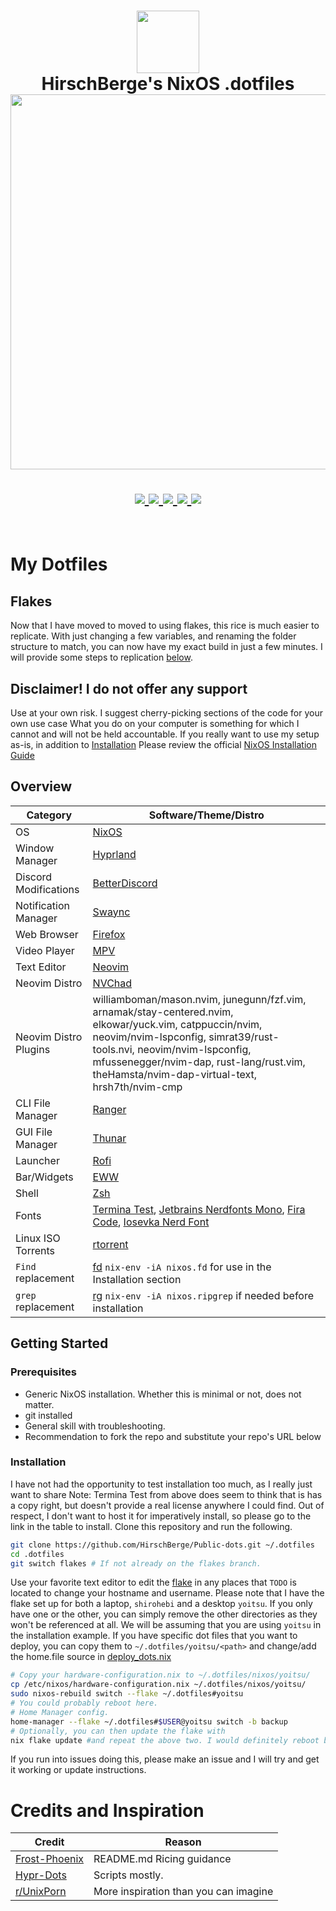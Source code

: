 <h1 align="center">
   <img src="https://github.com/Frost-Phoenix/nixos-config/blob/main/.github/assets/logo/nixos-logo.png" width="100px" /> 
   <br>
      HirschBerge's NixOS .dotfiles 
   <br>
      <img src="https://raw.githubusercontent.com/catppuccin/catppuccin/main/assets/palette/macchiato.png" width="600px" /> <br>
   <div align="center">

   <div align="center">
      <p></p>
      <div align="center">
         <a href="https://github.com/HirschBerge/Public-dots/stargazers">
            <img src="https://img.shields.io/github/stars/HirschBerge/Public-dots?color=F5BDE6&labelColor=303446&style=for-the-badge&logo=starship&logoColor=F5BDE6">
         </a>
         <a href="https://github.com/HirschBerge/Public-dots/">
            <img src="https://img.shields.io/github/repo-size/HirschBerge/Public-dots?color=C6A0F6&labelColor=303446&style=for-the-badge&logo=github&logoColor=C6A0F6">
         </a>
         <a = href="https://nixos.org">
            <img src="https://img.shields.io/badge/NixOS-unstable-blue.svg?style=for-the-badge&labelColor=303446&logo=NixOS&logoColor=white&color=91D7E3">
         </a>
         <a = href="https://github.com/HirschBerge/Public-dots/issues">
            <img src="https://img.shields.io/github/issues/HirschBerge/Public-dots.svg?style=for-the-badge&labelColor=303446&color=D2F7A6">
         </a>
         <a href="https://github.com/HirschBerge/Public-dots/blob/main/LICENSE">
            <img src="https://img.shields.io/static/v1.svg?style=for-the-badge&label=License&message=MIT&colorA=313244&colorB=F5A97F&logo=unlicense&logoColor=F5A97F&"/>
         </a>
      </div>
      <br>
   </div>
</h1>

# My Dotfiles

## Flakes

Now that I have moved to moved to using flakes, this rice is much easier to replicate. With just changing a few variables, and renaming the folder structure to match, you can now have my exact build in just a few minutes.
I will provide some steps to replication [below](#getting-started).

## Disclaimer! I do not offer any support

Use at your own risk. I suggest cherry-picking sections of the code for your own use case What you do on your computer is something for which I cannot and will not be held accountable. If you really want to use my setup as-is, in addition to [Installation](#installation)
Please review the official [NixOS Installation Guide](https://nixos.wiki/wiki/NixOS_Installation_Guide)
## Overview

| Category                  | Software/Theme/Distro                                                                                             |
|---------------------------|---------------------------------------------------------------------------------------------------------------------|
| OS                        | [NixOS](https://nixos.org/)                                                                                       |
| Window Manager            | [Hyprland](https://hyprland.org/)                                                                                 |
| Discord Modifications     | [BetterDiscord](https://betterdiscord.app/)                                                                       |
| Notification Manager      | [Swaync](https://github.com/ErikReider/SwayNotificationCenter)                                                    |
| Web Browser               | [Firefox](https://www.mozilla.org/en-US/firefox/new/)                                                             |
| Video Player              | [MPV](https://mpv.io/)                                                                                           |
| Text Editor               | [Neovim](https://neovim.io/)                                                                                     |
| Neovim Distro             | [NVChad](https://nvchad.com/)                                                                                   |
| Neovim Distro Plugins     | williamboman/mason.nvim, junegunn/fzf.vim, arnamak/stay-centered.nvim, elkowar/yuck.vim, catppuccin/nvim, neovim/nvim-lspconfig, simrat39/rust-tools.nvi, neovim/nvim-lspconfig, mfussenegger/nvim-dap, rust-lang/rust.vim, theHamsta/nvim-dap-virtual-text, hrsh7th/nvim-cmp |
| CLI File Manager          | [Ranger](https://github.com/ranger/ranger)                                                                       |
| GUI File Manager          | [Thunar](https://docs.xfce.org/xfce/thunar/start)                                                                |
| Launcher                  | [Rofi](https://github.com/davatorium/rofi)                                                                       |
| Bar/Widgets               | [EWW](https://github.com/elkowar/eww)                                                                            |
| Shell                     | [Zsh](https://www.zsh.org/)                                                                                      |
| Fonts                     | [Termina Test](https://www.cufonfonts.com/font/termina-test), [Jetbrains Nerdfonts Mono](https://github.com/ryanoasis/nerd-fonts/releases/download/v3.1.1/JetBrainsMono.zip), [Fira Code](https://github.com/ryanoasis/nerd-fonts/releases/download/v3.1.1/FiraCode.zip), [Iosevka Nerd Font](https://github.com/ryanoasis/nerd-fonts/releases/download/v3.1.1/Iosevka.zip) |
| Linux ISO Torrents        | [rtorrent](https://github.com/rakshasa/rtorrent)                                                                |
| `Find` replacement        | [fd](https://github.com/sharkdp/fd) `nix-env -iA nixos.fd` for use in the Installation section                  |
| `grep` replacement        | [rg](https://github.com/BurntSushi/ripgrep) `nix-env -iA nixos.ripgrep` if needed before installation           |

## Getting Started

### Prerequisites
 
- Generic NixOS installation. Whether this is minimal or not, does not matter.
- git installed
- General skill with troubleshooting.
- Recommendation to fork the repo and substitute your repo's URL below

### Installation

I have not had the opportunity to test installation too much, as I really just want to share
Note: Termina Test from above does seem to think that is has a copy right, but doesn't provide a real license anywhere I could find. Out of respect, I don't want to host it for imperatively install, so please go to the link in the table to install.
Clone this repository and run the following.

```bash
git clone https://github.com/HirschBerge/Public-dots.git ~/.dotfiles
cd .dotfiles
git switch flakes # If not already on the flakes branch.
```
Use your favorite text editor to edit the [flake](./flake.nix) in any places that `TODO` is located to change your hostname and username. Please note that I have the flake set up for both a laptop, `shirohebi` and a desktop `yoitsu`. 
If you only have one or the other, you can simply remove the other directories as they won't be referenced at all.
We will be assuming that you are using `yoitsu` in the installation example.
If you have specific dot files that you want to deploy, you can copy them to `~/.dotfiles/yoitsu/<path>` and change/add the home.file source in [deploy_dots.nix](./nixos/common/configs/deploy_dots.nix)

```bash
# Copy your hardware-configuration.nix to ~/.dotfiles/nixos/yoitsu/
cp /etc/nixos/hardware-configuration.nix ~/.dotfiles/nixos/yoitsu/
sudo nixos-rebuild switch --flake ~/.dotfiles#yoitsu
# You could probably reboot here.
# Home Manager config.
home-manager --flake ~/.dotfiles#$USER@yoitsu switch -b backup
# Optionally, you can then update the flake with
nix flake update #and repeat the above two. I would definitely reboot before that though and sign back in.
```

If you run into issues doing this, please make an issue and I will try and get it working or update instructions.

# Credits and Inspiration


| Credit                                                         |  Reason                               |
|----------------------------------------------------------------|---------------------------------------|
| [Frost-Phoenix](https://github.com/Frost-Phoenix/nixos-config) | README.md Ricing guidance             |
| [Hypr-Dots](https://github.com/prasanthrangan/hyprdots)        | Scripts mostly.                       |
| [r/UnixPorn](https://www.reddit.com/r/unixporn/)               | More inspiration than you can imagine |
